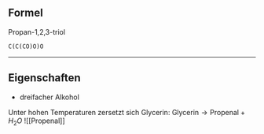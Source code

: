 ## Formel
Propan-1,2,3-triol
```smiles
C(C(CO)O)O
```
---
## Eigenschaften
- dreifacher Alkohol

Unter hohen Temperaturen zersetzt sich Glycerin:
$\text{Glycerin} \to \text{Propenal} + H_{2}O$
![[Propenal]]
